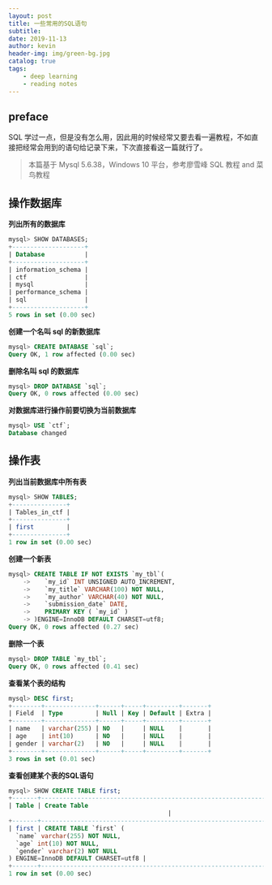 ```yaml
---
layout: post
title: 一些常用的SQL语句
subtitle:
date: 2019-11-13
author: kevin
header-img: img/green-bg.jpg
catalog: true
tags:
    - deep learning
    - reading notes
---
```






## preface



SQL 学过一点，但是没有怎么用，因此用的时候经常又要去看一遍教程，不如直接把经常会用到的语句给记录下来，下次直接看这一篇就行了。



>  本篇基于 Mysql 5.6.38，Windows 10 平台，参考廖雪峰 SQL 教程 and 菜鸟教程



## 操作数据库



**列出所有的数据库**

```SQL
mysql> SHOW DATABASES;
+--------------------+ 
| Database           |
+--------------------+
| information_schema | 
| ctf                |
| mysql              |
| performance_schema | 
| sql                |
+--------------------+
5 rows in set (0.00 sec)
```



**创建一个名叫 sql 的新数据库**

```sql
mysql> CREATE DATABASE `sql`;
Query OK, 1 row affected (0.00 sec) 
```



**删除名叫 sql 的数据库**

```SQL
mysql> DROP DATABASE `sql`;
Query OK, 0 rows affected (0.00 sec) 
```



**对数据库进行操作前要切换为当前数据库**

```sql
mysql> USE `ctf`; 
Database changed 
```



## 操作表



**列出当前数据库中所有表**

```sql
mysql> SHOW TABLES;
+---------------+ 
| Tables_in_ctf |
+---------------+
| first         |
+---------------+ 
1 row in set (0.00 sec)
```



**创建一个新表**

```sql
mysql> CREATE TABLE IF NOT EXISTS `my_tbl`( 
    ->    `my_id` INT UNSIGNED AUTO_INCREMENT, 
    ->    `my_title` VARCHAR(100) NOT NULL,
    ->    `my_author` VARCHAR(40) NOT NULL, 
    ->    `submission_date` DATE,
    ->    PRIMARY KEY ( `my_id` )
    -> )ENGINE=InnoDB DEFAULT CHARSET=utf8;
Query OK, 0 rows affected (0.27 sec) 
```



**删除一个表**

```sql
mysql> DROP TABLE `my_tbl`; 
Query OK, 0 rows affected (0.41 sec) 
```



**查看某个表的结构**

```sql
mysql> DESC first;
+--------+--------------+------+-----+---------+-------+ 
| Field  | Type         | Null | Key | Default | Extra |
+--------+--------------+------+-----+---------+-------+
| name   | varchar(255) | NO   |     | NULL    |       | 
| age    | int(10)      | NO   |     | NULL    |       | 
| gender | varchar(2)   | NO   |     | NULL    |       |
+--------+--------------+------+-----+---------+-------+
3 rows in set (0.01 sec) 
```



**查看创建某个表的SQL语句**

```sql
mysql> SHOW CREATE TABLE first;
+-------+------------------------------------------------------------------------------------------------------------------------------------------------------+
| Table | Create Table
                                            |
+-------+------------------------------------------------------------------------------------------------------------------------------------------------------+
| first | CREATE TABLE `first` ( 
  `name` varchar(255) NOT NULL,
  `age` int(10) NOT NULL, 
  `gender` varchar(2) NOT NULL
) ENGINE=InnoDB DEFAULT CHARSET=utf8 |
+-------+------------------------------------------------------------------------------------------------------------------------------------------------------+
1 row in set (0.00 sec)
```



